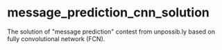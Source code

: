 # message_prediction_cnn_solution
The solution of "message prediction" contest from unpossib.ly based on fully convolutional network (FCN).
